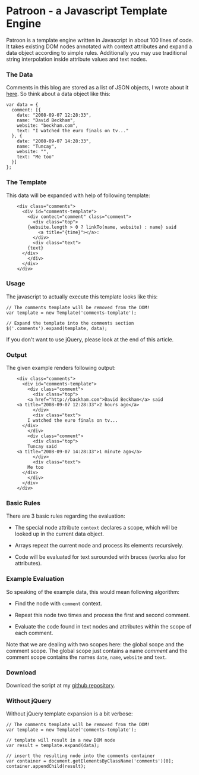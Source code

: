 Patroon - a Javascript Template Engine
======================================

Patroon is a template engine written in Javascript in about 100 lines
of code. It takes existing DOM nodes annotated with context attributes
and expand a data object according to simple rules. Additionally you
may use traditional string interpolation inside attribute values and
text nodes.

### The Data

Comments in this blog are stored as a list of JSON objects, I wrote
about it [here][1]. So think about a data object like this:

    var data = { 
      comment: [{
        date: "2008-09-07 12:28:33", 
        name: "David Beckham",
        website: "beckham.com",
        text: "I watched the euro finals on tv..." 
      }, { 
        date: "2008-09-07 14:28:33", 
        name: "Tuncay",
        website: "",
        text: "Me too"
      }]
    };
    

### The Template

This data will be expanded with help of following template:

        <div class="comments">  
          <div id="comments-template">
            <div contect="comment" class="comment">
              <div class="top">
	        {website.length > 0 ? linkTo(name, website) : name} said
                <a title="{time}"></a>:
              </div>
              <div class="text">
	        {text}
	      </div>
            </div>   
          </div>
        </div>


### Usage

The javascript to actually execute this template looks like this:

    // The comments template will be removed from the DOM!
    var template = new Template('comments-template');
    
    // Expand the template into the comments section
    $('.comments').expand(template, data);


If you don't want to use jQuery, please look at the end of this article.


### Output

The given example renders following output:

        <div class="comments">  
          <div id="comments-template">
            <div class="comment">
              <div class="top">
	        <a href="http://backham.com">David Beckham</a> said
		<a title="2008-09-07 12:28:33">2 hours ago</a>
              </div>
              <div class="text">
	        I watched the euro finals on tv...
	      </div>
            </div>   
            <div class="comment">
              <div class="top">
	        Tuncay said
		<a title="2008-09-07 14:28:33">1 minute ago</a>
              </div>
              <div class="text">
	        Me too
	      </div>
            </div>   
          </div>
        </div>
    
    

### Basic Rules

There are 3 basic rules regarding the evaluation:

* The special node attribute `context` declares a scope, which will be
  looked up in the current data object.

* Arrays repeat the current node and process its elements recursively.

* Code will be evaluated for text surounded with braces (works also
  for attributes).


### Example Evaluation

So speaking of the example data, this would mean following algorithm:

* Find the node with `comment` context.

* Repeat this node two times and process the first and second comment.

* Evaluate the code found in text nodes and attributes within the
  scope of each comment.

Note that we are dealing with two scopes here: the global scope and
the comment scope. The global scope just contains a name *comment* and
the comment scope contains the names `date`, `name`, `website` and
`text`.

### Download

Download the script at my [github repository][2].

 [1]: commenting-system-with-lightweight-json-store.html
 [2]: http://github.com/georgi/patroon/tree/master


### Without jQuery

Without jQuery template expansion is a bit verbose:

    // The comments template will be removed from the DOM!
    var template = new Template('comments-template');
    
    // template will result in a new DOM node
    var result = template.expand(data);
    
    // insert the resulting node into the comments container
    var container = document.getElementsByClassName('comments')[0];
    container.appendChild(result);


